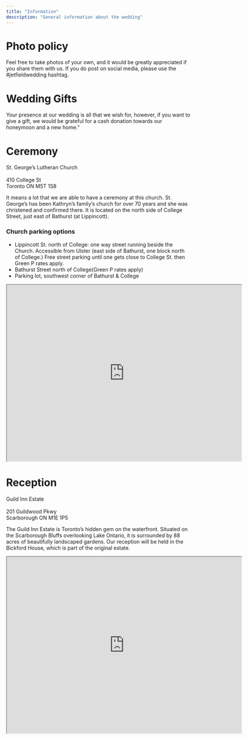 ```yaml
---
title: "Information"
description: "General information about the wedding"
---
```


<h1>Photo policy</h1>

 Feel free to take photos of your own, and it would be greatly appreciated if you share them with us. If you do post on social media, please use the #jetfieldwedding hashtag. 

<h1>Wedding Gifts</h1>

Your presence at our wedding is all that we wish for, however, if you want to give a gift, we would be grateful for a cash donation towards our honeymoon and a new home.” 



<h1>Ceremony</h1>
St. George’s Lutheran Church<br/>
<br/>
410 College St<br/>
Toronto ON M5T 1S8<br/>

It means a lot that we are able to have a ceremony at this church. St. George’s has been Kathryn’s family’s church for over 70 years and she was christened and confirmed there. It is located on the north side of College Street, just east of Bathurst (at Lippincott).

<h3>Church parking options</h3>

- Lippincott St. north of College: one way street running beside the Church. Accessible from Ulster (east side of Bathurst, one block north of College.) Free street parking until one gets close to College St. then Green P rates apply.
- Bathurst Street north of College(Green P rates apply)
- Parking lot, southwest corner of Bathurst & College

<iframe src="https://www.google.com/maps/d/embed?mid=16MdBV3RtwOxB3HrHjEFMPLzVc73AHdA&ehbc=2E312F" width="640" height="480"></iframe>

<h1>Reception</h1>
Guild Inn Estate<br/>
<br/>
201 Guildwood Pkwy<br/>
Scarborough ON M1E 1P5<br/>

The Guild Inn Estate is Toronto’s hidden gem on the waterfront. Situated on the Scarborough Bluffs overlooking Lake Ontario, it is surrounded by 88 acres of beautifully landscaped gardens. Our reception will be held in the Bickford House, which is part of the original estate. 

<iframe src="https://www.google.com/maps/d/embed?mid=1-5Td8ZHrleNDQloscQj92hLKejhVNWU&ehbc=2E312F" width="640" height="480"></iframe>
